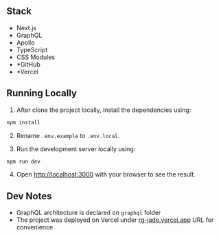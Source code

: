 ## Stack

- Next.js
- GraphQL
- Apollo
- TypeScript
- CSS Modules
- \*GitHub
- \*Vercel

## Running Locally

1. After clone the project locally, install the dependencies using:

```bash
npm install
```

2. Rename `.env.example` to `.env.local`.

3. Run the development server locally using:

```bash
npm run dev
```

4. Open [http://localhost:3000](http://localhost:3000) with your browser to see the result.

## Dev Notes

- GraphQL architecture is declared on `graphql` folder
- The project was deployed on Vercel under [rg-jade.vercel.app](https://rg-jade.vercel.app/) URL for convenience
